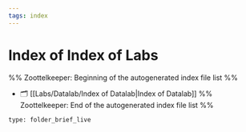 ```yaml
---
tags: index
---
```


# Index of Index of Labs

%% Zoottelkeeper: Beginning of the autogenerated index file list  %%
- 🗂️ [[Labs/Datalab/Index of Datalab|Index of Datalab]]
%% Zoottelkeeper: End of the autogenerated index file list  %%

```ccard
type: folder_brief_live
```